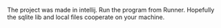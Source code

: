 The project was made in intellij. Run the program from Runner. Hopefully the sqlite lib and
local files cooperate on your machine.
 
